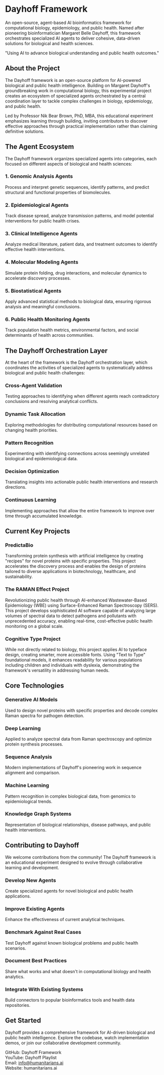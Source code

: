 # Dayhoff Framework

An open-source, agent-based AI bioinformatics framework for computational biology, epidemiology, and public health. Named after pioneering bioinformatician Margaret Belle Dayhoff, this framework orchestrates specialized AI agents to deliver cohesive, data-driven solutions for biological and health sciences.

"Using AI to advance biological understanding and public health outcomes."

## About the Project

The Dayhoff framework is an open-source platform for AI-powered biological and public health intelligence. Building on Margaret Dayhoff's groundbreaking work in computational biology, this experimental project creates an ecosystem of specialized agents orchestrated by a central coordination layer to tackle complex challenges in biology, epidemiology, and public health.

Led by Professor Nik Bear Brown, PhD, MBA, this educational experiment emphasizes learning through building, inviting contributors to discover effective approaches through practical implementation rather than claiming definitive solutions.

## The Agent Ecosystem

The Dayhoff framework organizes specialized agents into categories, each focused on different aspects of biological and health sciences:

### 1. Genomic Analysis Agents
Process and interpret genetic sequences, identify patterns, and predict structural and functional properties of biomolecules.

### 2. Epidemiological Agents
Track disease spread, analyze transmission patterns, and model potential interventions for public health crises.

### 3. Clinical Intelligence Agents
Analyze medical literature, patient data, and treatment outcomes to identify effective health interventions.

### 4. Molecular Modeling Agents
Simulate protein folding, drug interactions, and molecular dynamics to accelerate discovery processes.

### 5. Biostatistical Agents
Apply advanced statistical methods to biological data, ensuring rigorous analysis and meaningful conclusions.

### 6. Public Health Monitoring Agents
Track population health metrics, environmental factors, and social determinants of health across communities.

## The Dayhoff Orchestration Layer

At the heart of the framework is the Dayhoff orchestration layer, which coordinates the activities of specialized agents to systematically address biological and public health challenges:

### Cross-Agent Validation
Testing approaches to identifying when different agents reach contradictory conclusions and resolving analytical conflicts.

### Dynamic Task Allocation
Exploring methodologies for distributing computational resources based on changing health priorities.

### Pattern Recognition
Experimenting with identifying connections across seemingly unrelated biological and epidemiological data.

### Decision Optimization
Translating insights into actionable public health interventions and research directions.

### Continuous Learning
Implementing approaches that allow the entire framework to improve over time through accumulated knowledge.

## Current Key Projects

### PredictaBio
Transforming protein synthesis with artificial intelligence by creating "recipes" for novel proteins with specific properties. This project accelerates the discovery process and enables the design of proteins tailored to diverse applications in biotechnology, healthcare, and sustainability.

### The RAMAN Effect Project
Revolutionizing public health through AI-enhanced Wastewater-Based Epidemiology (WBE) using Surface-Enhanced Raman Spectroscopy (SERS). This project develops sophisticated AI software capable of analyzing large volumes of spectral data to detect pathogens and pollutants with unprecedented accuracy, enabling real-time, cost-effective public health monitoring on a global scale.

### Cognitive Type Project
While not directly related to biology, this project applies AI to typeface design, creating smarter, more accessible fonts. Using "Text to Type" foundational models, it enhances readability for various populations including children and individuals with dyslexia, demonstrating the framework's versatility in addressing human needs.

## Core Technologies

### Generative AI Models
Used to design novel proteins with specific properties and decode complex Raman spectra for pathogen detection.

### Deep Learning
Applied to analyze spectral data from Raman spectroscopy and optimize protein synthesis processes.

### Sequence Analysis
Modern implementations of Dayhoff's pioneering work in sequence alignment and comparison.

### Machine Learning
Pattern recognition in complex biological data, from genomics to epidemiological trends.

### Knowledge Graph Systems
Representation of biological relationships, disease pathways, and public health interventions.

## Contributing to Dayhoff

We welcome contributions from the community! The Dayhoff framework is an educational experiment designed to evolve through collaborative learning and development.

### Develop New Agents
Create specialized agents for novel biological and public health applications.

### Improve Existing Agents
Enhance the effectiveness of current analytical techniques.

### Benchmark Against Real Cases
Test Dayhoff against known biological problems and public health scenarios.

### Document Best Practices
Share what works and what doesn't in computational biology and health analytics.

### Integrate With Existing Systems
Build connectors to popular bioinformatics tools and health data repositories.

## Get Started

Dayhoff provides a comprehensive framework for AI-driven biological and public health intelligence. Explore the codebase, watch implementation demos, or join our collaborative development community.

GitHub: Dayhoff Framework  
YouTube: Dayhoff Playlist  
Email: info@humanitarians.ai  
Website: humanitarians.ai
